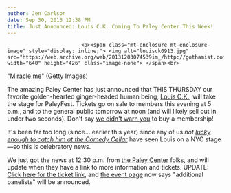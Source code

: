 ```yaml
---
author: Jen Carlson
date: Sep 30, 2013 12:38 PM
title: Just Announced: Louis C.K. Coming To Paley Center This Week!
---
```



                            
                            
                            
                            <p><span class="mt-enclosure mt-enclosure-image" style="display: inline;"> <img alt="louisck0913.jpg" src="https://web.archive.org/web/20131203074539im_/http://gothamist.com/attachments/arts_jen/louisck0913.jpg" width="640" height="426" class="image-none"> </span><br>
<span class="photo_caption">&quot;<a href="https://web.archive.org/web/20131203074539/http://www.urbandictionary.com/define.php?term=miracle%20ticket">Miracle me</a>&quot; (Getty Images)</span></p>

<p>The amazing Paley Center has just announced that THIS THURSDAY our favorite golden-hearted ginger-headed human being, <a href="https://web.archive.org/web/20131203074539/http://gothamist.com/tags/louisck">Louis C.K.</a>, will take the stage for PaleyFest. Tickets go on sale to members this evening at 5 p.m., and to the general public tomorrow at noon (and will likely sell out in under two seconds). Don&apos;t say <a href="https://web.archive.org/web/20131203074539/http://gothamist.com/2013/09/03/paleyfest_orange_is_the_new_black.php">we didn&apos;t warn you</a> to buy a membership!</p>

<p>It&apos;s been far too long (since... earlier this year) since any of us <em>not <a href="https://web.archive.org/web/20131203074539/http://instagram.com/p/d6S0NJw1wA/">lucky enough to catch him at the Comedy Cellar</a></em> have seen Louis on a NYC stage&#x2014;so this is celebratory news.</p>

<p>We just got the news at 12:30 p.m. from <a href="https://web.archive.org/web/20131203074539/http://www.paleycenter.org/">the Paley Center</a> folks, and will update when they have a link to more information and tickets. UPDATE: <a href="https://web.archive.org/web/20131203074539/http://www.ticketweb.com/t3/sale/SaleEventDetail?dispatch=loadSelectionData&amp;eventId=3850044&amp;pl=nypf">Click here for the ticket link</a>, and <a href="https://web.archive.org/web/20131203074539/http://www.paleycenter.org/madeinny-pf-2013-louie">the event page</a> now says &quot;additional panelists&quot; will be announced.</p>
                            
                            
                            